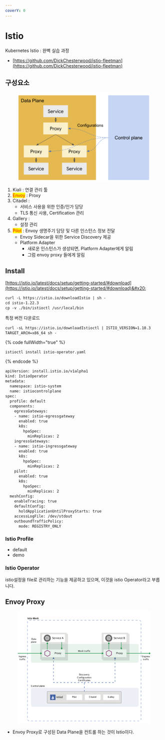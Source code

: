 ```yaml
---
coverY: 0
---
```


# Istio

Kubernetes Istio : 완벽 실습 과정

* [https://github.com/DickChesterwood/istio-fleetman](https://github.com/DickChesterwood/istio-fleetman)

## 구성요소

<figure><img src="../../../../.gitbook/assets/image.png" alt=""><figcaption></figcaption></figure>

1. Kiali : 연결 관리 툴
2. <mark style="color:red;">Envoy</mark> : Proxy
3. Citadel :&#x20;
   * 서비스 사용을 위한 인증/인가 담당
   * TLS 통신 사용, Certification 관리
4. Gallery :&#x20;
   * 설정 관리
5. <mark style="color:red;">Pilot</mark> : Envoy 생명주기 담당 및 다른 인스턴스  정보 전달
   * Envoy Sidecar을 위한 Service Discovery 제공
   * Platform Adapter&#x20;
     * 새로운 인스턴스가 생성되면, Platform Adapter에게 알림
     * 그럼 envoy proxy 들에게 알림

## Install&#x20;

[https://istio.io/latest/docs/setup/getting-started/#download](https://istio.io/latest/docs/setup/getting-started/#download)&#x20;

```
curl -L https://istio.io/downloadIstio | sh -
cd istio-1.22.3
cp -v ./bin/istioctl /usr/local/bin
```

특정 버전 다운로드

```
curl -sL https://istio.io/downloadIstioctl | ISTIO_VERSION=1.10.3 TARGET_ARCH=x86_64 sh -
```

{% code fullWidth="true" %}
```
istioctl install istio-operator.yaml
```
{% endcode %}

```
apiVersion: install.istio.io/v1alpha1
kind: IstioOperator
metadata:
  namespace: istio-system
  name: istiocontrolplane
spec:
  profile: default
  components:
    egressGateways:
    - name: istio-egressgateway
      enabled: true
      k8s:
        hpaSpec:
          minReplicas: 2
    ingressGateways:
    - name: istio-ingressgateway
      enabled: true
      k8s:
        hpaSpec:
          minReplicas: 2
    pilot:
      enabled: true
      k8s:
        hpaSpec:
          minReplicas: 2
  meshConfig:
    enableTracing: true
    defaultConfig:
      holdApplicationUntilProxyStarts: true
    accessLogFile: /dev/stdout
    outboundTrafficPolicy:
      mode: REGISTRY_ONLY
```

### Istio Profile

* default
* demo

### Istio Operator

istio설정을 file로 관리하는 기능을 제공하고 있으며, 이것을 istio Operator라고 부릅니다.



## Envoy Proxy

<figure><img src="../../../../.gitbook/assets/image (1).png" alt=""><figcaption></figcaption></figure>

* Envoy Proxy로 구성된 Data Plane을 컨트롤 하는 것이 Istio이다.

